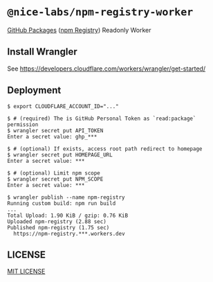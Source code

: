 # `@nice-labs/npm-registry-worker`

[GitHub Packages](https://github.com/features/packages) ([npm Registry](https://www.npmjs.com)) Readonly Worker

## Install Wrangler

See <https://developers.cloudflare.com/workers/wrangler/get-started/>

## Deployment

```console
$ export CLOUDFLARE_ACCOUNT_ID="..."

$ # (required) The is GitHub Personal Token as `read:package` permission
$ wrangler secret put API_TOKEN
Enter a secret value: ghp_***

$ # (optional) If exists, access root path redirect to homepage
$ wrangler secret put HOMEPAGE_URL
Enter a secret value: ***

$ # (optional) Limit npm scope
$ wrangler secret put NPM_SCOPE
Enter a secret value: ***

$ wrangler publish --name npm-registry
Running custom build: npm run build
...
Total Upload: 1.90 KiB / gzip: 0.76 KiB
Uploaded npm-registry (2.88 sec)
Published npm-registry (1.75 sec)
  https://npm-registry.***.workers.dev
```

## LICENSE

[MIT LICENSE](LICENSE)
